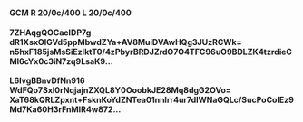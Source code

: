 #### GCM R 20/0c/400 L 20/0c/400
**7ZHAqgQOCacIDP7g**<br/>**dR1XsxOlGVd5ppMbwdZYa+AV8MuiDVAwHQg3JUzRCWk=**<br/>**n5hxF185jsMsSiEzlktT0/4zPbyrBRDJZrdO7O4TFC96uO9BDLZK4tzrdieCMl6cYx0c3iN7zq9LsaK9...**<br/><br/>
**L6IvgBBnvDfNn916**<br/>**WdFQo7Sxl0rNqjajnZXQL8Y0OoobkJE28Mq8dgG2OVo=**<br/>**XaT68kQRLZpxnt+FsknKoYdZNTea01nnlrr4ur7dIWNaGQLc/SucPoColEz9Md7Ka60H3rFnMIR4w872...**